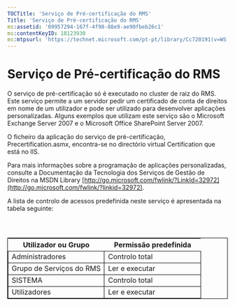 ```yaml
---
TOCTitle: 'Serviço de Pré-certificação do RMS'
Title: 'Serviço de Pré-certificação do RMS'
ms:assetid: '09957294-167f-4f98-88e9-ae90fbeb26c1'
ms:contentKeyID: 18123930
ms:mtpsurl: 'https://technet.microsoft.com/pt-pt/library/Cc720191(v=WS.10)'
---
```


Serviço de Pré-certificação do RMS
==================================

O serviço de pré-certificação só é executado no cluster de raiz do RMS. Este serviço permite a um servidor pedir um certificado de conta de direitos em nome de um utilizador e pode ser utilizado para desenvolver aplicações personalizadas. Alguns exemplos que utilizam este serviço são o Microsoft Exchange Server 2007 e o Microsoft Office SharePoint Server 2007.

O ficheiro da aplicação do serviço de pré-certificação, Precertification.asmx, encontra-se no directório virtual Certification que está no IIS.

Para mais informações sobre a programação de aplicações personalizadas, consulte a Documentação da Tecnologia dos Serviços de Gestão de Direitos na MSDN Library [http://go.microsoft.com/fwlink/?LinkId=32972](http://go.microsoft.com/fwlink/?linkid=32972).

A lista de controlo de acessos predefinida neste serviço é apresentada na tabela seguinte:

###  

 
<table style="border:1px solid black;">
<colgroup>
<col width="50%" />
<col width="50%" />
</colgroup>
<thead>
<tr class="header">
<th>Utilizador ou Grupo</th>
<th>Permissão predefinida</th>
</tr>
</thead>
<tbody>
<tr class="odd">
<td style="border:1px solid black;">Administradores</td>
<td style="border:1px solid black;">Controlo total</td>
</tr>
<tr class="even">
<td style="border:1px solid black;">Grupo de Serviços do RMS</td>
<td style="border:1px solid black;">Ler e executar</td>
</tr>
<tr class="odd">
<td style="border:1px solid black;">SISTEMA</td>
<td style="border:1px solid black;">Controlo total</td>
</tr>
<tr class="even">
<td style="border:1px solid black;">Utilizadores</td>
<td style="border:1px solid black;">Ler e executar</td>
</tr>
</tbody>
</table>
